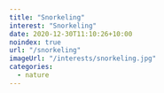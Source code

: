 ```yaml
---
title: "Snorkeling"
interest: "Snorkeling"
date: 2020-12-30T11:10:26+10:00
noindex: true
url: "/snorkeling"
imageUrl: "/interests/snorkeling.jpg"
categories:
  - nature
---
```

